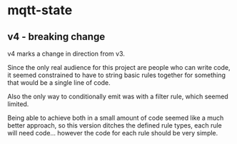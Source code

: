# mqtt-state

## v4 - breaking change

v4 marks a change in direction from v3.

Since the only real audience for this project are people who can write code, it seemed constrained to have to string basic rules together for something that would be a single line of code.

Also the only way to conditionally emit was with a filter rule, which seemed limited.

Being able to achieve both in a small amount of code seemed like a much better approach, so this version ditches the defined rule types, each rule will need code... however the code for each rule should be very simple.
